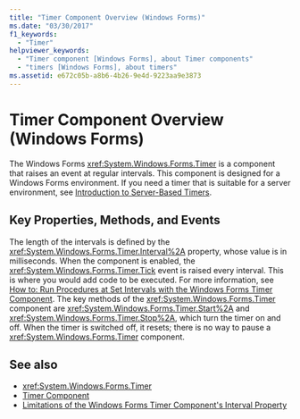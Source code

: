 ```yaml
---
title: "Timer Component Overview (Windows Forms)"
ms.date: "03/30/2017"
f1_keywords: 
  - "Timer"
helpviewer_keywords: 
  - "Timer component [Windows Forms], about Timer components"
  - "timers [Windows Forms], about timers"
ms.assetid: e672c05b-a8b6-4b26-9e4d-9223aa9e3873
---
```

# Timer Component Overview (Windows Forms)
The Windows Forms <xref:System.Windows.Forms.Timer> is a component that raises an event at regular intervals. This component is designed for a Windows Forms environment. If you need a timer that is suitable for a server environment, see [Introduction to Server-Based Timers](https://msdn.microsoft.com/library/adc0bc0a-a519-4812-bafc-fb9d1a5801fc).  
  
## Key Properties, Methods, and Events  
 The length of the intervals is defined by the <xref:System.Windows.Forms.Timer.Interval%2A> property, whose value is in milliseconds. When the component is enabled, the <xref:System.Windows.Forms.Timer.Tick> event is raised every interval. This is where you would add code to be executed. For more information, see [How to: Run Procedures at Set Intervals with the Windows Forms Timer Component](../../../../docs/framework/winforms/controls/run-procedures-at-set-intervals-with-wf-timer-component.md). The key methods of the <xref:System.Windows.Forms.Timer> component are <xref:System.Windows.Forms.Timer.Start%2A> and <xref:System.Windows.Forms.Timer.Stop%2A>, which turn the timer on and off. When the timer is switched off, it resets; there is no way to pause a <xref:System.Windows.Forms.Timer> component.  
  
## See also
- <xref:System.Windows.Forms.Timer>
- [Timer Component](../../../../docs/framework/winforms/controls/timer-component-windows-forms.md)
- [Limitations of the Windows Forms Timer Component's Interval Property](../../../../docs/framework/winforms/controls/limitations-of-the-timer-component-interval-property.md)
